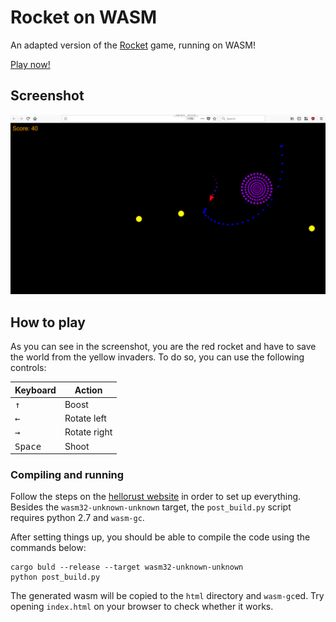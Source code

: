 Rocket on WASM
==============

An adapted version of the [Rocket](https://github.com/aochagavia/rocket) game, running on WASM!

[Play now!](https://aochagavia.github.io/rocket_wasm)

## Screenshot

![Screenshot](screenshots/gameplay1.png)

## How to play

As you can see in the screenshot, you are the red rocket and have to save the world from
the yellow invaders. To do so, you can use the following controls:

Keyboard                | Action
----------------------- | ------------
<kbd>&uparrow;</kbd>    | Boost
<kbd>&leftarrow;</kbd>  | Rotate left
<kbd>&rightarrow;</kbd> | Rotate right
<kbd>Space</kbd>        | Shoot

### Compiling and running

Follow the steps on the [hellorust website](https://www.hellorust.com/setup/wasm-target/)
in order to set up everything. Besides the `wasm32-unknown-unknown` target, the `post_build.py`
script requires python 2.7 and `wasm-gc`.

After setting things up, you should be able to compile the code using the commands below:

```
cargo buld --release --target wasm32-unknown-unknown
python post_build.py
```

The generated wasm will be copied to the `html` directory and `wasm-gc`ed. Try opening
`index.html` on your browser to check whether it works.
